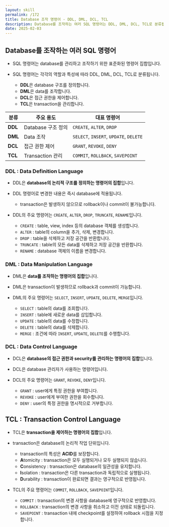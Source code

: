 ```yaml
---
layout: skill
permalink: /172
title: Database 조작 명령어 - DDL, DML, DCL, TCL
description: Database를 조작하는 여러 SQL 명령어는 DDL, DML, DCL, TCL로 분류됩니다.
date: 2025-02-03
---
```



## Database를 조작하는 여러 SQL 명령어

- SQL 명령어는 database를 관리하고 조작하기 위한 표준화된 명령어 집합입니다.

- SQL 명령어는 각각의 역할과 특성에 따라 DDL, DML, DCL, TCL로 분류됩니다.
    - **DDL**은 database 구조를 정의합니다.
    - **DML**은 data를 조작합니다.
    - **DCL**은 접근 권한을 제어합니다.
    - **TCL**은 transaction을 관리합니다.

| 분류 | 주요 용도 | 대표 명령어 |
| --- | --- | --- |
| **DDL** | Database 구조 정의 | `CREATE`, `ALTER`, `DROP` |
| **DML** | Data 조작 | `SELECT`, `INSERT`, `UPDATE`, `DELETE` |
| **DCL** | 접근 권한 제어 | `GRANT`, `REVOKE`, `DENY` |
| **TCL** | Transaction 관리 | `COMMIT`, `ROLLBACK`, `SAVEPOINT` |


### DDL : Data Definition Language

- DDL은 **database의 논리적 구조를 정의하는 명령어의 집합**입니다.

- DDL 명령어로 변경한 내용은 즉시 database에 적용됩니다.
    - transaction은 발생하지 않으므로 rollback이나 commit이 불가능합니다.

- DDL의 주요 명령어는 `CREATE`, `ALTER`, `DROP`, `TRUNCATE`, `RENAME`입니다.
    - `CREATE` : table, view, index 등의 database 객체를 생성합니다.
    - `ALTER` : table의 column을 추가, 삭제, 변경합니다.
    - `DROP` : table을 삭제하고 저장 공간을 반환합니다.
    - `TRUNCATE` : table의 모든 data를 삭제하고 저장 공간을 반환합니다.
    - `RENAME` : database 객체의 이름을 변경합니다.


### DML : Data Manipulation Language

- DML은 **data를 조작하는 명령어의 집합**입니다.

- DML은 transaction이 발생하므로 rollback과 commit이 가능합니다.

- DML의 주요 명령어는 `SELECT`, `INSERT`, `UPDATE`, `DELETE`, `MERGE`입니다.
    - `SELECT` : table의 data를 조회합니다.
    - `INSERT` : table에 새로운 data를 삽입합니다.
    - `UPDATE` : table의 data를 수정합니다.
    - `DELETE` : table의 data를 삭제합니다.
    - `MERGE` : 조건에 따라 `INSERT`, `UPDATE`, `DELETE`를 수행합니다.


### DCL : Data Control Language

- DCL은 **database의 접근 권한과 security를 관리하는 명령어의 집합**입니다.

- DCL은 database 관리자가 사용하는 명령어입니다.

- DCL의 주요 명령어는 `GRANT`, `REVOKE`, `DENY`입니다.
    - `GRANT` : user에게 특정 권한을 부여합니다.
    - `REVOKE` : user에게 부여한 권한을 회수합니다.
    - `DENY` : user의 특정 권한을 명시적으로 거부합니다.


## TCL : Transaction Control Language

- TCL은 **transaction을 제어하는 명령어의 집합**입니다.

- transaction은 database의 논리적 작업 단위입니다.
    - transaction의 특성은 **ACID**를 보장합니다.
    - **A**tomicity : transaction은 모두 실행되거나 모두 실행되지 않습니다.
    - **C**onsistency : transaction은 database의 일관성을 유지합니다.
    - **I**solation : transaction은 다른 transaction과 독립적으로 실행됩니다.
    - **D**urability : transaction이 완료되면 결과는 영구적으로 반영됩니다.

- TCL의 주요 명령어는 `COMMIT`, `ROLLBACK`, `SAVEPOINT`입니다.
    - `COMMIT` : transaction의 변경 사항을 database에 영구적으로 반영합니다.
    - `ROLLBACK` : transaction의 변경 사항을 취소하고 이전 상태로 되돌립니다.
    - `SAVEPOINT` : transaction 내에 checkpoint를 설정하여 rollback 시점을 지정합니다.
